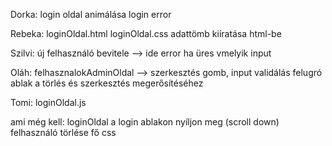 Dorka:
login oldal animálása
login error

Rebeka:
loginOldal.html
loginOldal.css
adattömb kiíratása html-be

Szilvi:
új felhasználó bevitele --> ide error ha üres vmelyik input

Oláh:
felhasznalokAdminOldal --> szerkesztés gomb, input validálás
felugró ablak a törlés és szerkesztés megerősítéséhez

Tomi:
loginOldal.js





ami még kell:
loginOldal a login ablakon nyíljon meg (scroll down)
felhasználó törlése
fő css
